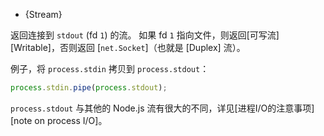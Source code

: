 
* {Stream}

返回连接到 `stdout` (fd `1`) 的流。 
如果 fd `1` 指向文件，则返回[可写流][Writable]，否则返回 [`net.Socket`]（也就是 [Duplex] 流）。

例子，将 `process.stdin` 拷贝到 `process.stdout`：

```js
process.stdin.pipe(process.stdout);
```

`process.stdout` 与其他的 Node.js 流有很大的不同，详见[进程I/O的注意事项][note on process I/O]。


